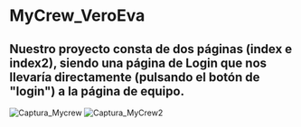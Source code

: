 # MyCrew_VeroEva

## Nuestro proyecto consta de dos páginas (index e index2), siendo una página de Login que nos llevaría directamente (pulsando el botón de "login") a la página de equipo. 

![Captura_Mycrew](https://github.com/verosampedro/MyCrew_VeroEva/assets/146768253/9b16580f-562d-45dc-9a2a-fcb005ffce2d)
![Captura_MyCrew2](https://github.com/verosampedro/MyCrew_VeroEva/assets/146768253/05baf9e0-5234-48b2-be83-14b91543b037)
